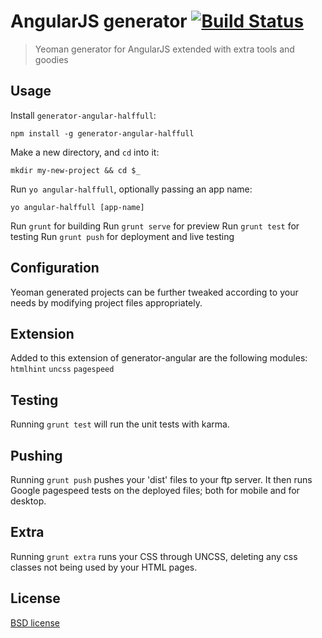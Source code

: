# AngularJS generator [![Build Status](https://secure.travis-ci.org/yeoman/generator-angular-halffull.svg?branch=master)](http://travis-ci.org/yeoman/generator-angular-halffull)

> Yeoman generator for AngularJS extended with extra tools and goodies


## Usage

Install `generator-angular-halffull`:
```
npm install -g generator-angular-halffull
```

Make a new directory, and `cd` into it:
```
mkdir my-new-project && cd $_
```

Run `yo angular-halffull`, optionally passing an app name:
```
yo angular-halffull [app-name]
```

Run `grunt` for building 
Run `grunt serve` for preview
Run `grunt test` for testing
Run `grunt push` for deployment and live testing

## Configuration
Yeoman generated projects can be further tweaked according to your needs by modifying project files appropriately.

## Extension
Added to this extension of generator-angular are the following modules: 
`htmlhint`
`uncss`
`pagespeed`

## Testing

Running `grunt test` will run the unit tests with karma.

## Pushing

Running `grunt push` pushes your 'dist' files to your ftp server.
It then runs Google pagespeed tests on the deployed files; both for mobile and for desktop.

## Extra

Running `grunt extra` runs your CSS through UNCSS, deleting any css classes not being used by your HTML pages.

## License

[BSD license](http://opensource.org/licenses/bsd-license.php)
